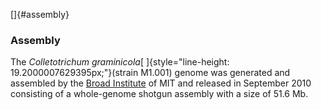 []{#assembly}

### Assembly

The *Colletotrichum* *graminicola*[
]{style="line-height: 19.2000007629395px;"}(strain M1.001) genome was
generated and assembled by the [Broad
Institute](http://www.broadinstitute.org) of MIT and released in
September 2010 consisting of a whole-genome shotgun assembly with a size
of 51.6 Mb.
